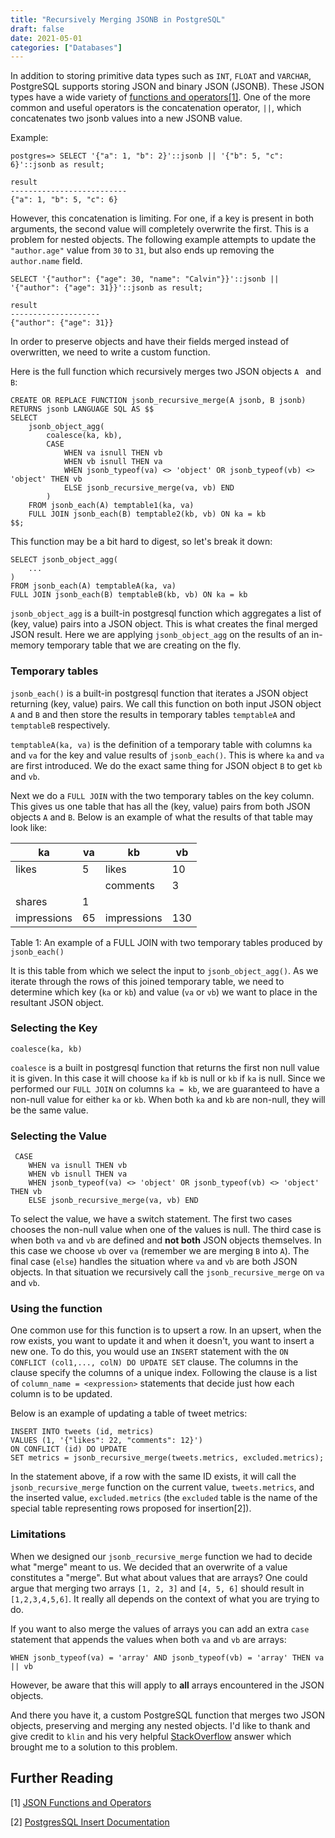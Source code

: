 ```yaml
---
title: "Recursively Merging JSONB in PostgreSQL"
draft: false
date: 2021-05-01
categories: ["Databases"]
---
```


In addition to storing primitive data types such as `INT`, `FLOAT` and `VARCHAR`, 
PostgreSQL supports storing JSON and binary JSON (JSONB). These JSON types have a wide variety of
[functions and operators[1]](https://www.postgresql.org/docs/12/functions-json.html). 
One of the more common and useful operators is the concatenation operator,
`||`, which concatenates two jsonb values into a new JSONB value.

Example:
```postgresql
postgres=> SELECT '{"a": 1, "b": 2}'::jsonb || '{"b": 5, "c": 6}'::jsonb as result;

result
--------------------------
{"a": 1, "b": 5, "c": 6}

```

However, this concatenation is limiting. For one, if a key is present in both arguments, the
second value will completely overwrite the first. This is a problem for nested objects. The following
example attempts to update the `"author.age"` value from `30` to `31`, but also ends up removing
the `author.name` field.

```postgresql
SELECT '{"author": {"age": 30, "name": "Calvin"}}'::jsonb || '{"author": {"age": 31}}'::jsonb as result;

result
--------------------
{"author": {"age": 31}}
```

In order to preserve objects and have their fields merged instead of overwritten,
we need to write a custom function.

Here is the full function which recursively merges two JSON objects `A ` and `B`:

```postgresql
CREATE OR REPLACE FUNCTION jsonb_recursive_merge(A jsonb, B jsonb) 
RETURNS jsonb LANGUAGE SQL AS $$ 
SELECT 
    jsonb_object_agg( 
        coalesce(ka, kb), 
        CASE 
            WHEN va isnull THEN vb 
            WHEN vb isnull THEN va 
            WHEN jsonb_typeof(va) <> 'object' OR jsonb_typeof(vb) <> 'object' THEN vb 
            ELSE jsonb_recursive_merge(va, vb) END 
        ) 
    FROM jsonb_each(A) temptable1(ka, va)
    FULL JOIN jsonb_each(B) temptable2(kb, vb) ON ka = kb  
$$;
```

This function may be a bit hard to digest, so let's break it down:

```postgresql
SELECT jsonb_object_agg(
    ...
)
FROM jsonb_each(A) temptableA(ka, va)
FULL JOIN jsonb_each(B) temptableB(kb, vb) ON ka = kb
```

`jsonb_object_agg` is a built-in postgresql function which aggregates a list of (key, value) pairs into a JSON object.
This is what creates the final merged JSON result. Here we are applying `jsonb_object_agg` on the results of an 
in-memory temporary table that we are creating on the fly.

### Temporary tables

`jsonb_each()` is a built-in postgresql function that iterates a JSON object returning (key, value) pairs.
We call this function on both input JSON object `A` and `B` and then store the results in temporary tables 
`temptableA` and `temptableB` respectively.

`temptableA(ka, va)` is the definition of a temporary table with columns `ka` and `va` for the key and value results
of `jsonb_each()`. This is where `ka` and `va` are first introduced. We do the exact same thing for JSON
object `B` to get `kb` and `vb`.

Next we do a `FULL JOIN` with the two temporary tables on the key column. This gives us one 
table that has all the (key, value) pairs from both JSON objects `A` and `B`. Below is an
example of what the results of that table may look like:


| ka          | va | kb          | vb  |
|-------------|----|-------------|-----|
| likes       | 5  | likes       | 10  |
|             |    | comments    | 3   |
|    shares   | 1  |             |     |
| impressions | 65 | impressions | 130 |

Table 1: An example of a FULL JOIN with two temporary tables produced by `jsonb_each()`




It is this table from which we select the input to `jsonb_object_agg()`.
As we iterate through the rows of this joined temporary table, we need to determine
which key (`ka` or `kb`) and value (`va` or `vb`) we want to place in the resultant 
JSON object.


### Selecting the Key 
```postgresql
coalesce(ka, kb)
```


`coalesce` is a built in postgresql function that returns the first non null value it is given.
In this case it will choose `ka` if `kb` is null or `kb` if `ka` is null. Since we performed
our `FULL JOIN` on columns `ka = kb`, we are guaranteed to have a non-null value for either `ka`
or `kb`. When both `ka` and `kb` are non-null, they will be the same value.

### Selecting the Value

```postgresql
 CASE 
    WHEN va isnull THEN vb 
    WHEN vb isnull THEN va 
    WHEN jsonb_typeof(va) <> 'object' OR jsonb_typeof(vb) <> 'object' THEN vb 
    ELSE jsonb_recursive_merge(va, vb) END 
```

To select the value, we have a switch statement. The first two cases chooses the 
non-null value when one of the values is null. The third case is when both `va` and `vb`
are defined and **not both** JSON objects themselves. In this case we choose `vb` over `va` (remember we are merging `B` into `A`).
The final case (`else`) handles the situation where `va` and `vb` are both JSON objects. In that
situation we recursively call the `jsonb_recursive_merge` on `va` and `vb`. 


### Using the function

One common use for this function is to upsert a row. In an upsert, when the row exists,
you want to update it and when it doesn't, you want to insert a new one.
To do this, you would use an `INSERT` statement with the `ON CONFLICT (col1,..., colN) DO UPDATE SET` clause.
The columns in the clause specify the columns of a unique index. Following the clause is a list of 
`column_name = <expression>` statements that decide just how each column is to be updated. 

Below is an example of updating a table of tweet metrics: 

```postgresql
INSERT INTO tweets (id, metrics)
VALUES (1, '{"likes": 22, "comments": 12}')
ON CONFLICT (id) DO UPDATE
SET metrics = jsonb_recursive_merge(tweets.metrics, excluded.metrics);
```

In the statement above, if a row with the same ID exists, it will call the `jsonb_recursive_merge` function on
the current value, `tweets.metrics`, and the inserted value, `excluded.metrics` (the `excluded` table is the
name of the special table representing rows proposed for insertion[2]).

### Limitations

When we designed our `jsonb_recursive_merge` function we had to decide what "merge" meant to us. We decided
that an overwrite of a value constitutes a "merge". But what about values that are arrays? One 
could argue that merging two arrays `[1, 2, 3]` and `[4, 5, 6]` should result in `[1,2,3,4,5,6]`. It really
all depends on the context of what you are trying to do. 

If you want to also merge the values of arrays you can add an extra `case` statement that appends the values when
both `va` and `vb` are arrays:

```postgresql
WHEN jsonb_typeof(va) = 'array' AND jsonb_typeof(vb) = 'array' THEN va || vb
```

However, be aware that this will apply to **all** arrays encountered in the JSON objects.


And there you have it, a custom PostgreSQL function that merges two JSON objects, preserving and
merging any nested objects. I'd like to thank and give credit to `klin` and his
very helpful [StackOverflow](https://stackoverflow.com/a/42954907) answer which brought
me to a solution to this problem.


## Further Reading
[1] [JSON Functions and Operators](https://www.postgresql.org/docs/12/functions-json.html)

[2] [PostgresSQL Insert Documentation](https://www.postgresql.org/docs/12/sql-insert.html)
